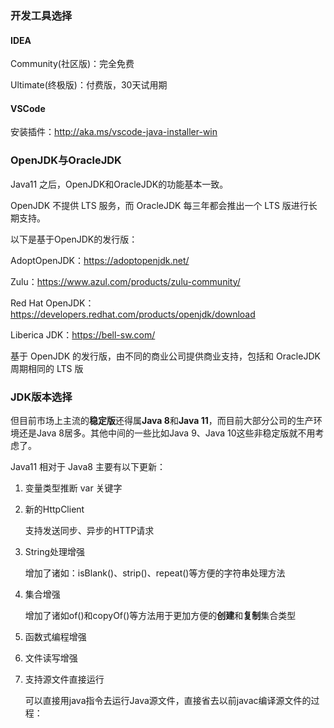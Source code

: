### 开发工具选择

#### IDEA

Community(社区版)：完全免费

Ultimate(终极版)：付费版，30天试用期

#### VSCode

安装插件：http://aka.ms/vscode-java-installer-win

### OpenJDK与OracleJDK

Java11 之后，OpenJDK和OracleJDK的功能基本一致。

OpenJDK 不提供 LTS 服务，而 OracleJDK 每三年都会推出一个 LTS 版进行长期支持。

以下是基于OpenJDK的发行版：

AdoptOpenJDK：https://adoptopenjdk.net/

Zulu：https://www.azul.com/products/zulu-community/

Red Hat OpenJDK：https://developers.redhat.com/products/openjdk/download

Liberica JDK：https://bell-sw.com/

基于 OpenJDK 的发行版，由不同的商业公司提供商业支持，包括和 OracleJDK 周期相同的 LTS 版

### JDK版本选择

但目前市场上主流的**稳定版**还得属**Java 8**和**Java 11**，而目前大部分公司的生产环境还是Java 8居多。其他中间的一些比如Java 9、Java 10这些非稳定版就不用考虑了。

Java11 相对于 Java8 主要有以下更新：

1. 变量类型推断 var 关键字

2. 新的HttpClient

   支持发送同步、异步的HTTP请求

3. String处理增强

   增加了诸如：isBlank()、strip()、repeat()等方便的字符串处理方法

4. 集合增强

   增加了诸如of()和copyOf()等方法用于更加方便的**创建**和**复制**集合类型

5. 函数式编程增强

6. 文件读写增强

7. 支持源文件直接运行

   可以直接用java指令去运行Java源文件，直接省去以前javac编译源文件的过程：